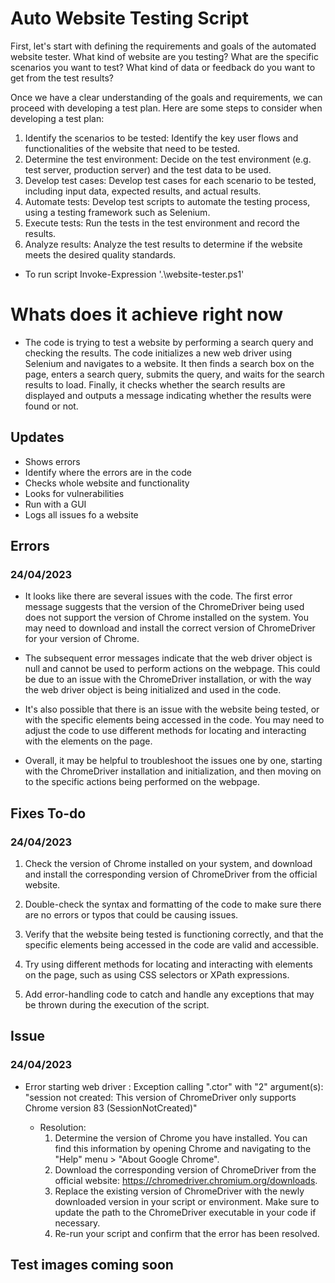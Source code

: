 # Auto Website Testing Script

First, let's start with defining the requirements and goals of the automated website tester. What kind of website are you testing? What are the specific scenarios you want to test? What kind of data or feedback do you want to get from the test results?

Once we have a clear understanding of the goals and requirements, we can proceed with developing a test plan. Here are some steps to consider when developing a test plan:

1. Identify the scenarios to be tested: Identify the key user flows and functionalities of the website that need to be tested.
2. Determine the test environment: Decide on the test environment (e.g. test server, production server) and the test data to be used.
3. Develop test cases: Develop test cases for each scenario to be tested, including input data, expected results, and actual results.
4. Automate tests: Develop test scripts to automate the testing process, using a testing framework such as Selenium.
5. Execute tests: Run the tests in the test environment and record the results.
6. Analyze results: Analyze the test results to determine if the website meets the desired quality standards.

- To run script Invoke-Expression '.\website-tester.ps1'

# Whats does it achieve right now 

- The code is trying to test a website by performing a search query and checking the results. The code initializes a new web driver using Selenium and navigates to a website. It then finds a search box on the page, enters a search query, submits the query, and waits for the search results to load. Finally, it checks whether the search results are displayed and outputs a message indicating whether the results were found or not.

## Updates

- Shows errors
- Identify where the errors are in the code 
- Checks whole website and functionality 
- Looks for vulnerabilities 
- Run with a GUI
- Logs all issues fo a website

## Errors

### 24/04/2023 ###

- It looks like there are several issues with the code. The first error message suggests that the version of the ChromeDriver being used does not support the version of Chrome installed on the system. You may need to download and install the correct version of ChromeDriver for your version of Chrome.

- The subsequent error messages indicate that the web driver object is null and cannot be used to perform actions on the webpage. This could be due to an issue with the ChromeDriver installation, or with the way the web driver object is being initialized and used in the code.

- It's also possible that there is an issue with the website being tested, or with the specific elements being accessed in the code. You may need to adjust the code to use different methods for locating and interacting with the elements on the page.

- Overall, it may be helpful to troubleshoot the issues one by one, starting with the ChromeDriver installation and initialization, and then moving on to the specific actions being performed on the webpage.


## Fixes To-do

### 24/04/2023 ###

1. Check the version of Chrome installed on your system, and download and install the corresponding version of ChromeDriver from the official website.

2. Double-check the syntax and formatting of the code to make sure there are no errors or typos that could be causing issues.

3. Verify that the website being tested is functioning correctly, and that the specific elements being accessed in the code are valid and accessible.

4. Try using different methods for locating and interacting with elements on the page, such as using CSS selectors or XPath expressions.

5. Add error-handling code to catch and handle any exceptions that may be thrown during the execution of the script.

## Issue

### 24/04/2023 ###

- Error starting web driver : Exception calling ".ctor" with "2" argument(s): "session not created: This version of ChromeDriver only supports Chrome version 83 (SessionNotCreated)"

    - Resolution:
        1. Determine the version of Chrome you have installed. You can find this information by opening Chrome and navigating to the "Help" menu > "About Google Chrome".
        2. Download the corresponding version of ChromeDriver from the official website: https://chromedriver.chromium.org/downloads.
        3. Replace the existing version of ChromeDriver with the newly downloaded version in your script or environment. Make sure to update the path to the ChromeDriver executable in your code if necessary.
        4. Re-run your script and confirm that the error has been resolved.

## Test images coming soon